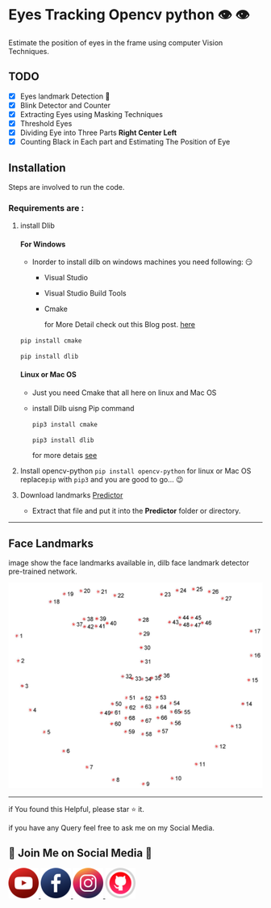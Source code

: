 # Eyes Tracking Opencv python :eye: :eye:

Estimate the position of eyes in the frame using computer Vision Techniques.

## TODO

- [x] Eyes landmark Detection :eyes:
- [x] Blink Detector and Counter
- [x] Extracting Eyes using Masking Techniques
- [x] Threshold Eyes
- [x] Dividing Eye into Three Parts **Right Center Left**
- [x] Counting Black in Each part and Estimating The Position of Eye

## Installation

Steps are involved to run the code.

### Requirements are :

1. install Dlib

   #### For Windows

   - Inorder to install dilb on windows machines you need following: :smirk:

     - Visual Studio
     - Visual Studio Build Tools
     - Cmake

       for More Detail check out this Blog post. [here](https://medium.com/analytics-vidhya/how-to-install-dlib-library-for-python-in-windows-10-57348ba1117f)

   `pip install cmake `

   `pip install dlib`

   #### Linux or Mac OS

   - Just you need Cmake that all here on linux and Mac OS
   - install Dilb uisng Pip command

     `pip3 install cmake`

     `pip3 install dlib`

     for more detais [see](https://www.pyimagesearch.com/2018/01/22/install-dlib-easy-complete-guide/)

2. Install opencv-python
   `pip install opencv-python`
   for linux or Mac OS replace`pip` with `pip3` and you are good to go... :wink:

3. Download landmarks [Predictor](https://github.com/davisking/dlib-models/blob/master/shape_predictor_68_face_landmarks.dat.bz2)
   - Extract that file and put it into the **Predictor** folder or directory.

---

## Face Landmarks

image show the face landmarks available in, dilb face landmark detector pre-trained network.

<img src="Images/faceLandmarks.jpg" alt="Landmark Image">

---

if You found this Helpful, please star :star: it.

if you have any Query feel free to ask me on my Social Media.

## :green_heart: Join Me on Social Media :green_heart:

<a href="https://www.youtube.com/c/aiphile"> <img alt="AiPhile Youtube" src="icons/youtub-icon.svg"  width="60" height="60">
</a>
<a href="https://www.facebook.com/AIPhile17">
<img alt="AiPhile Facebook" src="icons/facebook-icon.svg"  width="60" height="60">
</a>
<a href="https://www.instagram.com/aiphile17/"> <img alt="AiPhile Insta" src="icons/instagram-icon.svg"  width="60" height="60">
</a>
<a href="https://github.com/Asadullah-Dal17"> <img alt="Github" src="icons/github-icon.svg"  width="60" height="60">
</a>
